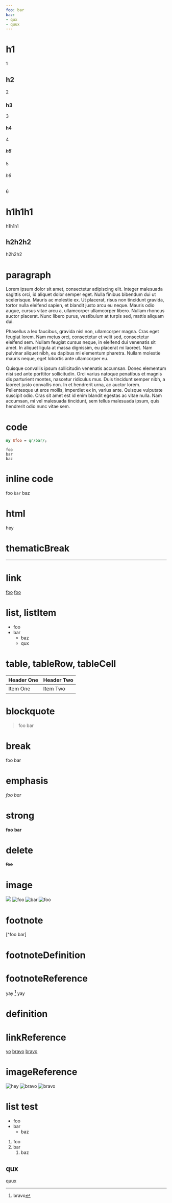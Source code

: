 ```yaml
---
foo: bar
baz:
- qux
- quux
---
```


# h1

1

## h2

2

### h3

3

#### h4

4

##### h5

5

###### h6

6

h1h1h1
======

h1h1h1


h2h2h2
------

h2h2h2

# paragraph

Lorem ipsum dolor sit amet, consectetur adipiscing elit.
Integer malesuada sagittis orci, id aliquet dolor semper eget.
Nulla finibus bibendum dui ut scelerisque.
Mauris ac molestie ex.
Ut placerat, risus non tincidunt gravida, tortor nulla eleifend sapien, et blandit justo arcu eu neque.
Mauris odio augue, cursus vitae arcu a, ullamcorper ullamcorper libero.
Nullam rhoncus auctor placerat.
Nunc libero purus, vestibulum at turpis sed, mattis aliquam dui.

Phasellus a leo faucibus, gravida nisl non, ullamcorper magna.
Cras eget feugiat lorem.
Nam metus orci, consectetur et velit sed, consectetur eleifend sem.
Nullam feugiat cursus neque, in eleifend dui venenatis sit amet.
In aliquet ligula at massa dignissim, eu placerat mi laoreet.
Nam pulvinar aliquet nibh, eu dapibus mi elementum pharetra.
Nullam molestie mauris neque, eget lobortis ante ullamcorper eu.

Quisque convallis ipsum sollicitudin venenatis accumsan.
Donec elementum nisi sed ante porttitor sollicitudin.
Orci varius natoque penatibus et magnis dis parturient montes, nascetur ridiculus mus.
Duis tincidunt semper nibh, a laoreet justo convallis non.
In et hendrerit urna, ac auctor lorem.
Pellentesque ut eros mollis, imperdiet ex in, varius ante.
Quisque vulputate suscipit odio.
Cras sit amet est id enim blandit egestas ac vitae nulla.
Nam accumsan, mi vel malesuada tincidunt, sem tellus malesuada ipsum, quis hendrerit odio nunc vitae sem.

# code

```perl
my $foo = qr/bar/;
```

```
foo
bar
baz
```

# inline code

foo `bar` baz

# html

<div>hey</div>

# thematicBreak

---

# link

[](http://example.com)
[foo](http://example.com)
[](http://example.com "bar")
[foo](http://example.com "bar")

# list, listItem

- foo
- bar
  - baz
  - qux

# table, tableRow, tableCell

| Header One     | Header Two     |
| :------------- | :------------- |
| Item One       | Item Two       |

# blockquote

> foo
> bar

# break

foo
bar

# emphasis

*foo* _bar_

# strong

**foo** __bar__

# delete

~~foo~~

# image

![](http://example.com)
![foo](http://example.com)
![](http://example.com "bar")
![foo](http://example.com "bar")

# footnote

[^foo bar]

# footnoteDefinition

[^alpha]: bravo

# footnoteReference

yay [^alpha] yay

# definition

[bravo]: http://example.com

# linkReference

[yo][bravo]
[bravo][]
[bravo]

# imageReference

![hey][bravo]
![bravo][]
![bravo]

# list test

- foo
- bar
    - baz

1. foo
1. bar
    1. baz
## qux
quux

